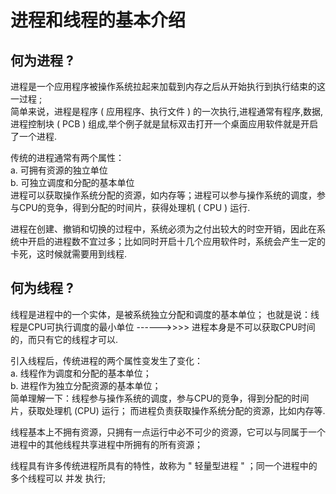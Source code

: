 # 进程和线程的基本介绍

## 何为进程 ?
进程是一个应用程序被操作系统拉起来加载到内存之后从开始执行到执行结束的这一过程 ;  
简单来说，进程是程序 ( 应用程序、执行文件 ) 的一次执行,进程通常有程序,数据,进程控制块 ( PCB ) 组成,举个例子就是鼠标双击打开一个桌面应用软件就是开启了一个进程.

传统的进程通常有两个属性：  
a. 可拥有资源的独立单位  
b. 可独立调度和分配的基本单位  
进程可以获取操作系统分配的资源，如内存等；进程可以参与操作系统的调度，参与CPU的竞争，得到分配的时间片，获得处理机 ( CPU ) 运行.

进程在创建、撤销和切换的过程中，系统必须为之付出较大的时空开销，因此在系统中开启的进程数不宜过多；比如同时开启十几个应用软件时，系统会产生一定的卡死，这时候就需要用到线程.

## 何为线程 ?
线程是进程中的一个实体，是被系统独立分配和调度的基本单位； 也就是说：线程是CPU可执行调度的最小单位 ------>>>> 进程本身是不可以获取CPU时间的，而只有它的线程才可以.

引入线程后，传统进程的两个属性变发生了变化：  
a. 线程作为调度和分配的基本单位；  
b. 进程作为独立分配资源的基本单位；  
简单理解一下：线程参与操作系统的调度，参与CPU的竞争，得到分配的时间片，获取处理机 (CPU) 运行； 而进程负责获取操作系统分配的资源，比如内存等.

线程基本上不拥有资源，只拥有一点运行中必不可少的资源，它可以与同属于一个进程中的其他线程共享进程中所拥有的所有资源；  

线程具有许多传统进程所具有的特性，故称为 " 轻量型进程 " ；同一个进程中的多个线程可以 并发 执行;

